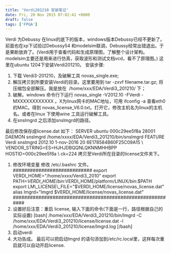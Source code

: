 ```yaml
---
title: 'Verdi201210 安装笔记'
date: Fri, 20 Nov 2015 07:02:41 +0000
draft: false
tags: ['FPGA']
---
```


Verdi 为Debussy 在linux的底下的版本，windows版本Debussy已经不更新了。前面也在xp下试验过Debussy54 和modelsim联调，Debussy经常出错退出。于是果断放弃了。(Verdi用于查看代码和生成原理图，了解整个设计架构。modelsim主要还是用来进行仿真，获取波形和测试文档vcd，看不了原理图。) 这里在ubuntu 1204下安装Verdi201210。 安装步骤:

1.  下载 Verdi3-201210，及破解工具 novas\_single.exe;
2.  解压拷贝到所要安装Verdi的目录。这里要用到 tar -zxvf filename.tar.gz; 将压缩包全部解压。我是放在  /home/xxx/EDA/Verdi3\_201210/ 下；
3.  破解。windows 命令行下运行 novas\_single -V2012.10 -FVerdi -MXXXXXXXXXXXX 。X为linux网卡的MAC地址，可用 ifconfig -a 查看eth0 的MAC。得到 novas\_license\_V6.0.txt。打开它，修改主机名为linux的主机名。或者在linux 下使用wine 工具运行破解工具。
4.  在snslmgrd 之后添加snslmgrd的路径。

最后修改保存成license.dat 如下： SERVER ubuntu 000c29ee5f8a 28001 DAEMON snslmgrd /home/xxxx/EDA/Verdi3\_201210/bin/snslmgrd FEATURE Verdi snslmgrd 2012.10 1-nov-2016 20 6E178584B60F25C09A15 \\ VENDOR\_STRING=ES=HJHJDBQQNLQKNNMHHBPP HOSTID=000c29ee5f8a \\ ck=224 拷贝至Verdi所在目录的license文件夹下。

1.  修改环境变量 修改 /etc/.bashrc 文件。 ############################ export VERDI\_HOME="/home/xxxx/Verdi3\_2010" export PATH=$VERDI\_HOME/bin:$VERDI\_HOME/platform/LINUX/bin:$PATH export LM\_LICENSE\_FILE="$VERDI\_HOME/license/novas\_license.dat" alias lmgrd="lmgrd $VERDI\_HOME/license/novas\_license.dat" ##########################################################
2.  设置好后注意：重启 license, 输入下面的命令(下面是一行，路径根据自己的实际设置) \[bash\] /home/xxx/EDA/Verdi3\_201210/bin/lmgrd -C /home/xxx/EDA/Verdi3\_201210/license/license.dat -l /home/xxx/EDA/Verdi3\_201210/license/lmgrd.log \[/bash\]
3.  启动verdi
4.  大功告成。
最后可以把启动lmgrd 的语句添加到/etc/rc.local里，这样每次重启就可以自动开启license.